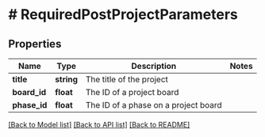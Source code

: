 # # RequiredPostProjectParameters

## Properties

Name | Type | Description | Notes
------------ | ------------- | ------------- | -------------
**title** | **string** | The title of the project |
**board_id** | **float** | The ID of a project board |
**phase_id** | **float** | The ID of a phase on a project board |

[[Back to Model list]](../README.md#documentation-for-models) [[Back to API list]](../README.md#documentation-for-api-endpoints) [[Back to README]](../README.md)
